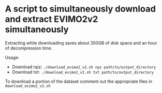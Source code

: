 # A script to simultaneously download and extract EVIMO2v2 simultaneously

Extracting while downloading saves about 350GB of disk space and an hour of decompression time.

Usage:
* Download npz: `./download_evimo2_v2.sh npz path/to/output_directory`
* Download txt: `./download_evimo2_v2.sh txt path/to/output_directory`

To download a portion of the dataset comment out the appropriate files in `download_evimo2_v2.sh`
